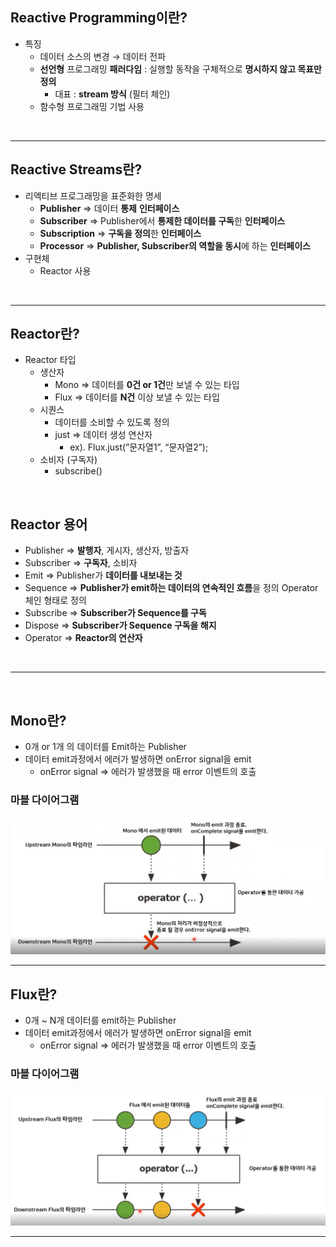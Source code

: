 ## Reactive Programming이란?

- 특징
    - 데이터 소스의 변경 → 데이터 전파
    - **선언형** 프로그래밍 **패러다임** : 실행할 동작을 구체적으로 **명시하지 않고 목표만 정의**
        - 대표 : **stream 방식** (필터 체인)
    - 함수형 프로그래밍 기법 사용

<br>

---

## Reactive Streams란?

- 리엑티브 프로그래밍을 표준화한 명세
    - **Publisher** ⇒ 데이터 **통제** **인터페이스**
    - **Subscriber** ⇒ Publisher에서 **통제한 데이터를 구독**한 **인터페이스**
    - **Subscription** ⇒ **구독을 정의**한 **인터페이스**
    - **Processor** ⇒ **Publisher, Subscriber의 역할을 동시**에 하는 **인터페이스**
- 구현체
  - Reactor 사용

<br>

---

## Reactor란?

- Reactor 타입
    - 생산자
        - Mono ⇒ 데이터를 **0건 or 1건**만 보낼 수 있는 타입
        - Flux ⇒ 데이터를 **N건** 이상 보낼 수 있는 타입
    - 시퀀스
        - 데이터를 소비할 수 있도록 정의
        - just ⇒ 데이터 생성 연산자
            - ex). Flux.just(”문자열1”, “문자열2”);
    - 소비자 (구독자)
        - subscribe()

<br>

## Reactor 용어

- Publisher ⇒ **발행자**, 게시자, 생산자, 방출자
- Subscriber ⇒ **구독자**, 소비자
- Emit ⇒ Publisher가 **데이터를 내보내는 것**
- Sequence ⇒ **Publisher가 emit하는 데이터의 연속적인 흐름**을 정의 Operator 체인 형태로 정의
- Subscribe ⇒ **Subscriber가 Sequence를 구독**
- Dispose ⇒ **Subscriber가 Sequence 구독을 해지**
- Operator ⇒ **Reactor의 연산자**

<br>

---

<br>

## Mono란?

- 0개 or 1개 의 데이터를 Emit하는 Publisher
- 데이터 emit과정에서 에러가 발생하면 onError signal을 emit
    - onError signal ⇒ 에러가 발생했을 때 error 이벤트의 호출


### 마블 다이어그램

![dockerVersion](./src/main/resources/static/Mono마블다이어그램.png)


---

## Flux란?

- 0개 ~ N개 데이터를 emit하는 Publisher
- 데이터 emit과정에서 에러가 발생하면 onError signal을 emit
    - onError signal ⇒ 에러가 발생했을 때 error 이벤트의 호출

### 마블 다이어그램

![dockerVersion](./src/main/resources/static/Flux마블다이어그램.png)

---

<br>

